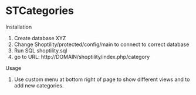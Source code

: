 STCategories
============

Installation
1) Create database XYZ
2) Change Shoptility/protected/config/main to connect to correct database
3) Run SQL shoptility.sql
4) go to URL: http://DOMAIN/shoptility/index.php/category

Usage
1) Use custom menu at bottom right of page to show different views and to add new categories.
